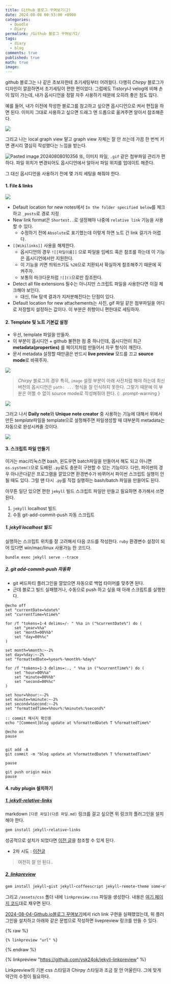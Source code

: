 ```yaml
---
title: Github 블로그 꾸며보기(2)
date: 2024-08-08 00:53:00 +0900
categories:
  - Doodle
  - Diary
permalink: /Github 블로그 꾸며보기2/
tags:
  - diary
  - blog
comments: true
published: true
math: true
image:
---
```

github 블로그는 나 같은 초보자한테 초기세팅부터 어려웠다. 다행히 *Chirpy* 블로그가 디자인이 깔끔하면서 초기세팅이 편한 편이었다. 그럼에도 Tistory나 velog에 비해 손이 많이 가는데, 내가 옵시디언을 정말 자주 사용하기 때문에 오히려 좋은 점도 많다.

예를 들어, 내가 이전에 작성한 블로그를 참고하고 싶으면 옵시디언으로 켜서 편집을 하면 된다. 이미지 그대로 사용하고 싶으면 드래그 앤 드롭으로 옮겨주면 알아서 참조해준다.

![](assets/img/res/Pasted%20image%2020240808010433.png)

그리고 나는 local graph view 말고 graph view 자체는 잘 안 쓰는데 가끔 한 번씩 키면 괜시리 열심히 작성했다는 느낌을 받는다.

![Pasted image 20240808010356](assets/img/res/Pasted%20image%2020240808010356.png)
또, 이미지 파일, `.gif` 같은 첨부파일 관리가 편하다. 파일 위치가 변경되어도 옵시디언에서 알아서 파일 위치를 업데이트 해준다.

그 대신 옵시디언을 사용하기 전에 몇 가지 세팅을 해줘야 한다.
#### 1. File & links

![](assets/img/res/Pasted%20image%2020240808011033.png)

- Default location for new notes에서 `In the folder specified below`를 체크하고  `_posts`로 경로 지정
- New link format은 `Shortest..`로 설정해야 나중에 `relative link` 기능을 사용할 수 있다.
	- 수정하기 전에 `Absolute`로 표기했는데 이렇게 하면 노트 간 link 걸기가 어렵다.
- `[[Wikilinks]]` 사용을 해제한다. 
	- 옵시디언의 경우 `![[파일이름]]` 으로 파일을 임베드 혹은 참조를 하는데 이 기능은 옵시디언에서만 지원한다.
	- 이 기능을 키면 띄워쓰기도 `%20`으로 치환되서 확실하게 참조해주기 때문에 꼭 켜주자.
	- 보통의 마크다운처럼 `![]()`으로만 참조한다.
- Detect all file extensions 필수는 아니지만 스크립트 파일을 사용한다면 이걸 체크해야 보인다.
	- 대신, file 탐색 결과가 지저분해진다는 단점이 있다.
- Default location for new attachements는 사진, gif 파일 같은 첨부파일을 어디로 저장할지 설정하는 값이다. 이 부분은 취향이니 편한대로 세팅하자.

#### 2. Template 및 노트 기본값 설정
- 우선, template 파일을 만들자.
- 이 부분이 옵시디언 + github 불편한 점 중 하나인데, 옵시디언이 최근 **metadata(properties)** 를 페이지처럼 만들어서 자꾸 형식이 깨진다.
- 문서 metadata 설정할 때만큼은 반드시 **live preview** 모드를 끄고 **source mode**로 바꿔주자.

![](assets/img/res/Pasted%20image%2020240808012221.png)

> *Chirpy* 블로그의 경우 특히, `image` 설정 부분이 아래 사진처럼 해야 하는데 최신 버전의 옵시디언은 `path: ...` 형식을 잘 인식하지 못한다. 그렇기 때문에 이 부분은 어쩔 수 없이 source mode로 작성해줘야 한다.
{: .prompt-warning }

![](assets/img/res/Pasted%20image%2020240808012409.png)

그러고 나서 **Daily note**와 **Unique note creator** 중 사용하는 기능에 대해서 위에서 만든 *template*파일을 template으로 설정해주면 파일생성할 때 대부분의 metadata는 자동으로 완성시켜줄 것이다.

![](assets/img/res/Pasted%20image%2020240808012836.png)

#### 3. 스크립트 파일 만들기
이거는 mac/리눅스면 bash, 윈도우면 batch파일을 만들어서 해도 되고 아니면 `os.system()`으로 도배된 `.py`로도 충분히 구현할 수 있는 기능이다. 다만, 파이썬의 경우 아나콘다같은 프로그램을 깔았으면 환경변수가 바뀌어서 파이썬 스크립트 실행이 안 될 때도 있다. 그럴 땐 다시 `.py`를 직접 실행하는 bash/batch 파일을 만들어도 된다.

 아무튼 일단 있으면 편한 `jekyll` 빌드 스크립트 파일만 만들고 필요하면 추가해서 쓰면 된다.
 1. `jekyll` localhost 빌드
 2. 수동 git-add-commit-push 자동 스크립트

##### 1. jekyll localhost 빌드
실행하는 스크립트 위치를 잘 고려해서 다음 코드를 작성한다. `ruby` 환경변수 설정이 되어 있다면 win/mac/linux 사용가능 한 코드다.
```shell
bundle exec jekyll serve --trace
```

##### 2. git add-commit-push 자동화
- git 써드파티 플러그인을 깔았으면 자동으로 백업 타이머를 맞추면 된다.
- 근데 블로그 빌드 실패했거나, 수동으로 push 하고 싶을 때 아래 스크립트를 실행한다.

```batch
@echo off
set "currentDate=%date%"
set "currentTime=%time%"

for /f "tokens=1-4 delims=/- " %%a in ("%currentDate%") do (
    set "year=%%a"
    set "month=00%%b"
    set "day=00%%c"
)

set month=%month:~-2%
set day=%day:~-2%
set "formattedDate=%year%-%month%-%day%"

for /f "tokens=1-3 delims=:., " %%a in ("%currentTime%") do (
    set "hour=00%%a"
    set "minute=00%%b"
    set "second=00%%c"
)

set hour=%hour:~-2%
set minute=%minute:~-2%
set second=%second:~-2%
set "formattedTime=%hour%:%minute%:%second%"

:: commit 메시지 확인용
echo "[Comment]blog update at %formattedDate% T %formattedTime%"

@echo on
pause


git add -A
git commit -m "blog update at %formattedDate% T %formattedTime%"

pause

git push origin main
pause
```

#### 4. ruby plugin 설치하기
##### [1. jekyll-relative-links](https://github.com/benbalter/jekyll-relative-links)
markdown `[다른 파일](다른 파일.md)` 링크를 걸고 싶으면  위 링크의 플러그인을 설치해야 한다.
```ruby
gem install jekyll-relative-links
```

성공적으로 설치가 되었다면 [이전 글](2024-08-04-Github.io블로그%20꾸며보기.md)을 참조할 수 있게 된다.
- 2차 시도 : [이전글](2024-08-04-Github.io블로그%20꾸며보기.md)
> 여전히 잘 안 된다..

##### [2. linkpreview](https://github.com/ysk24ok/jekyll-linkpreview)
```ruby
gem install jekyll-gist jekyll-coffeescript jekyll-remote-theme some-other-jekyll-plugin jekyll-linkpreview
```

그리고 `/assets/css` 폴더 내에 `linkpreview.css` 파일을 생성한다. 내용은 [여기 페이지 코드](https://github.com/ysk24ok/jekyll-linkpreview/blob/master/assets/css/linkpreview.css)대로 채우면 된다.

[2024-08-04-Github.io블로그 꾸며보기](_posts/2024-08-04-Github.io블로그%20꾸며보기.md)에서 rich link 구현을 실패했었는데, 위 플러그인을 설치하고 아래와 같은 문법으로 작성하면 livepreview 링크를 만들 수 있다. 

{% raw %}
```liquid
{% linkpreview "url" %}
```
{% endraw %}

{% linkpreview "https://github.com/ysk24ok/jekyll-linkpreview" %}

Linkpreview의 기본 css 스타일과 Chirpy 스타일과 조금 잘 안 어울린다. 그에 맞게 약간의 수정이 필요하다. 